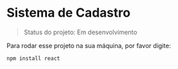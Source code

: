 # Sistema de Cadastro
> Status do projeto: Em desenvolvimento

Para rodar esse projeto na sua máquina, por favor digite:

`npm install react`
